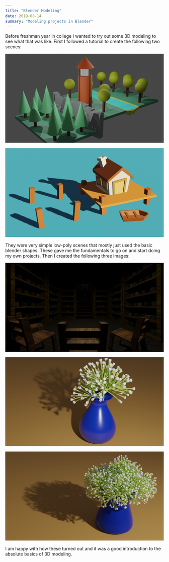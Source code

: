 ```yaml
---
title: "Blender Modeling"
date: 2019-08-14
summary: "Modeling projects in Blender"
---
```


Before freshman year in college I wanted to try out some 3D modeling to see what that was like. First I followed a tutorial to create the following two scenes:

![Forest](Forest.png)

![WaterHouse](WaterHouse.png)

They were very simple low-poly scenes that mostly just used the basic blender shapes. These gave me the fundamentals to go on and start doing my own projects. Then I created the following three images:

![Basement](Basement.png)

![BabysBreathSmall](featured.png)

![BabysBreath](BabysBreath.png)

I am happy with how these turned out and it was a good introduction to the absolute basics of 3D modeling.